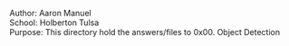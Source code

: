 Author: Aaron Manuel<br/>
School: Holberton Tulsa<br/>
Purpose: This directory hold the answers/files to 0x00. Object Detection<br/>
